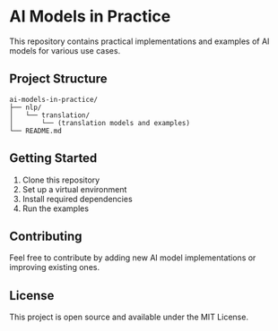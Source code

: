 # AI Models in Practice

This repository contains practical implementations and examples of AI models for various use cases.

## Project Structure

```
ai-models-in-practice/
├── nlp/
│   └── translation/
│       └── (translation models and examples)
└── README.md
```

## Getting Started

1. Clone this repository
2. Set up a virtual environment
3. Install required dependencies
4. Run the examples

## Contributing

Feel free to contribute by adding new AI model implementations or improving existing ones.

## License

This project is open source and available under the MIT License.

